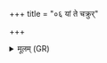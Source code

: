 +++
title = "०६ यां ते चक्रुर्"

+++
<details><summary>मूलम् (GR)</summary>

यां ते चक्रुर् आमे पात्रे  
यां सूत्रे नीललोहिते ।  
आमे मांसे कृत्यां यां चक्रुस्  
तया कृत्याकृतो जहि ॥
</details>